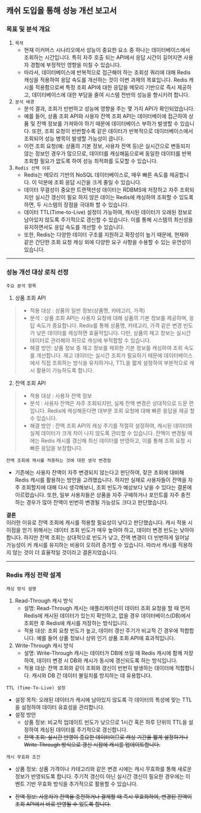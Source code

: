 ##  캐쉬 도입을 통해 성능 개선 보고서

### 목표 및 분석 개요

1. `목적`
   - 현재 이커머스 시나리오에서 성능이 중요한 요소 중 하나는 데이터베이스에서 조회하는 시간입니다.
   특히 자주 호출 되는 API에서 응답 시간이 길어지면 사용자 경험에 부정적인 영향을 미칠 수 있습니다.
   - 따라서, 데이터베이스에 반복적으로 접근해야 하는 조회성 쿼리에 대해 Redis 캐싱을 적용하여
   응답 속도를 개선하는 것이 이번 과제의 목표입니다. Redis 캐시를 적용함으로써 특정 조회 API에 대한 응답을
   메모리 기반으로 즉시 제공하고, 데이터베이스에 대한 부담을 줄여 시스템 전반의 성능을 향시키려 합니다.
2. `분석 배경`
   - 분석 결과, 조회가 빈번하고 성능에 영향을 주는 몇 가지 API가 확인되었습니다.
   - 예를 들어, 상품 조회 API와 사용자 잔액 조회 API는 데이터베이에 접근하여 상품 및 잔액 정보를 가져와야 하기 때문에
   데이터베이스 부하가 발생할 수 있습니다. 또한, 조회 요청이 빈번할수록 같은 데이터가 반복적으로 데이터베이스에서 조회되어 성능 병목이
   발생할 가능성이 큽니다.
   - 이런 조회 요청(예: 상품의 기본 정보, 사용자 잔액 등)은 실시간으로 변동되지 않는 정보인 경우가 많으므로,
   데이터를 캐싱해둠으로써 동일한 데이터를 반복 조회할 필요가 없도록 하여 성능 최적화를 도모할 수 있습니다.
3. `Redis 선택 이유`
   - Redis는 메모리 기반의 NoSQL 데이터베이스로, 매우 빠른 속도를 제공합니다. 이 덕분에 조회 응답 시간을 크게 줄일 수 있습니다.
   - 데이터 무결성이 중요한 트랜잭션성 데이터는 RDBMS에 저장하고 자주 조회되지만 실시간 갱신이 필요 하지 않은 데이는 Redis에
   캐싱하여 조회할 수 있도록 하면, 두 시스템의 장점을 극대화 할 수 있습니다.
   - 데이터 TTL(Time-to-Live) 설정이 가능하여, 캐시된 데이터가 오래된 정보로 남아있지 않도록 주기적으로 갱신할 수 있습니다.
   이를 통해 시스템의 최신성을 유지하면서도 응답 속도를 개선할 수 있습니다.
   - 또한, Redis는 다양한 데이터 구조를 지원하고 확장성이 높기 때문에, 현재와 같은 간단한 조회 요청 캐싱 외에 다양한
   요구 사항을 수용할 수 있는 유연성이 있습니다.

---
### 성능 개선 대상 로직 선정

`주요 분석 항목`
1. 상품 조회 API

> - 적용 대상 : 상품의 일반 정보(상품명, 카테고리, 가격)
> - 분석 : 상품 조회 API는 사용자 요청에 대해 상품의 기본 정보를 제공하며, 응답 속도가 중요합니다.
> Redis를 통해 상품명, 카테고리, 가격 같은 변경 빈도가 낮은 데이터를 캐싱하면 효율적입니다. 다만, 상품의 재고 정보는
> 실시간 데이터로 관리해야 하므로 캐싱에 부적합할 수 있습니다.
> - 해결 방안: 상품 정보 중 재고 정보를 제외한 기본 정보를 캐싱하여 조회 속도를 개선합니다. 
재고 데이터는 실시간 조회가 필요하기 때문에 데이터베이스에서 직접 조회하는 방식을 유지하거나, TTL을 짧게 설정하여 
부분적으로 캐시 활용이 가능하도록 합니다.

   
2. 잔액 조회 API

> - 적용 대상 : 사용자 잔액 정보
> - 분석 : 사용자 잔액은 자주 조회되지만, 실제 잔액 변경은 상대적으로 드문 편입니다. 
> Redis에 캐싱해둔다면 대부분 조회 요청에 대해 빠른 응답을 제공 할 수 있습니다.
> - 해결 방안 : 잔액 조회 API의 캐싱 주기를 적절히 설정하여, 캐시된 데이터와 실제 데이터가 크게 차이 나지 않도록 관리할 수 있습니다.
잔액이 변경될 때에는 Redis 캐시를 갱신해 최신 데이터를 반영하고, 이를 통해 조회 요청 시 빠른 응답을 보장합니다.

`잔액 조회에 캐시를 적용하는 것에 대한 생각 변경점`
- 기존에는 사용자 잔액이 자주 변경되지 않는다고 판단하여, 잦은 조회에 대비해 Redis 캐시를 활용하는 방안을 고려했습니다. 
하지만 실제로 사용자들이 잔액을 자주 조회할지에 대해 다시 생각해보니, 조회 빈도가 예상보다 낮을 수 있다는 결론에 이르렀습니다. 
또한, 일부 사용자들은 상품을 자주 구매하거나 포인트를 자주 충전하는 경우가 많아 잔액이 빈번히 변경될 가능성도 크다고 판단했습니다.

**결론** <br>
이러한 이유로 잔액 조회에 캐시를 적용할 필요성이 낮다고 판단했습니다. 
캐시 적용 시 이점을 얻기 위해서는 데이터 조회 빈도가 매우 높아야 하고, 데이터 변경 빈도는 낮아야 합니다. 
하지만 잔액 조회는 상대적으로 빈도가 낮고, 잔액 변경이 더 빈번하게 일어날 가능성이 커 캐시를 유지하는 비용이 오히려 증가할 수 있습니다. 따라서 캐시를 적용하지 않는 것이 더 효율적일 것이라고 결론지었습니다.

---
### Redis 캐싱 전략 설계

`캐싱 방식 설명`

1. Read-Through 캐시 방식
   - 설명: Read-Through 캐시는 애플리케이션이 데이터 조회 요청을 할 때 먼저 Redis에 캐시된 데이터가 있는지 확인하고, 
   없을 경우 데이터베이스(DB)에서 조회한 후 Redis에 캐시를 저장하는 방식입니다.
   - 적용 대상: 조회 요청 빈도가 높고, 데이터 갱신 주기가 비교적 긴 경우에 적합합니다. 
   예를 들어 상품 정보나 상위 인기 상품 조회 API에 효과적입니다.
2. Write-Through 캐시 방식
   - 설명: Write-Through 캐시는 데이터가 DB에 쓰일 때 Redis 캐시에 함께 저장하여, 데이터 변경 시 DB와 캐시가 동시에 갱신되도록 하는 방식입니다.
   - 적용 대상: 잔액 조회와 같이 조회와 갱신이 빈번히 발생하는 데이터에 적합합니다. 
  캐시와 DB 간 데이터 불일치를 방지하는 데 유용합니다.

`TTL (Time-To-Live) 설정`

- 설정 목적: 오래된 데이터가 캐시에 남아있지 않도록 각 데이터의 특성에 맞는 TTL을 설정하여 데이터 유효성을 관리합니다.
- 설정 방안
  - 상품 정보: 비교적 업데이트 빈도가 낮으므로 1시간 혹은 하루 단위의 TTL을 설정하여 캐싱된 데이터를 주기적으로 갱신합니다.
  - ~~잔액 조회: 실시간 반영이 중요한 데이터이므로 캐싱 기간을 짧게 설정하거나 Write-Through 방식으로 갱신 시점에 캐시를 업데이트합니다.~~

`캐시 무효화 조건`

- 상품 정보: 상품 가격이나 카테고리와 같은 변경 시에는 캐시 무효화를 통해 새로운 정보가 반영되도록 합니다. 
주기적 갱신이 아닌 실시간 갱신이 필요한 경우에는 이벤트 기반 무효화 방식을 추가적으로 활용할 수 있습니다.

- ~~잔액 정보: 사용자가 잔액을 충전하거나 결제할 때 즉시 무효화하여, 변경된 잔액이 조회 API에서 바로 반영될 수 있도록 합니다.~~










   